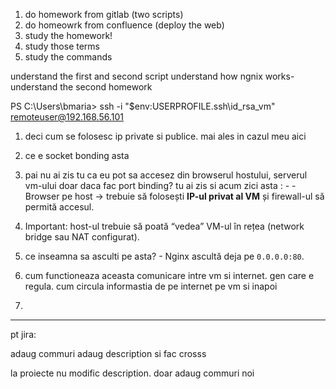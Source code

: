 1. do homework from gitlab (two scripts)
2. do homeowrk from confluence (deploy the web)
3. study the homework!
4. study those terms
5. study the commands


understand the first and second script
understand how ngnix works- understand the second homework





PS C:\Users\bmaria> ssh -i "$env:USERPROFILE\.ssh\id_rsa_vm" remoteuser@192.168.56.101



1. deci cum se folosesc ip private si publice. mai ales in cazul meu aici
2. ce e socket bonding asta

3. pai nu ai zis tu ca eu pot sa accesez din browserul hostului, serverul vm-ului doar daca fac port binding? tu ai zis si acum zici asta : - - Browser pe host → trebuie să folosești **IP-ul privat al VM** și firewall-ul să permită accesul.
        
4. Important: host-ul trebuie să poată “vedea” VM-ul în rețea (network bridge sau NAT configurat).
5. ce inseamna sa asculti pe asta? - Nginx ascultă deja pe `0.0.0.0:80`.
6. cum functioneaza aceasta comunicare intre vm si internet. gen care e regula. cum circula informastia de pe internet pe vm si inapoi
7. 










---

pt jira:


adaug commuri 
adaug description si fac crosss


la proiecte nu modific description. doar adaug commuri noi